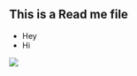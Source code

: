 <h2>This is a Read me file</h2>

<ul>

  <li>Hey</li>
  <li>Hi</li>
  
</ul>

<img src = "https://media.istockphoto.com/photos/neon-script-hello-lamp-picture-id1291410993?b=1&k=20&m=1291410993&s=170667a&w=0&h=HR3bP_xMJdjYAsR29xt1J8nrjRCyr6BDTpsV1tyhAps=">

